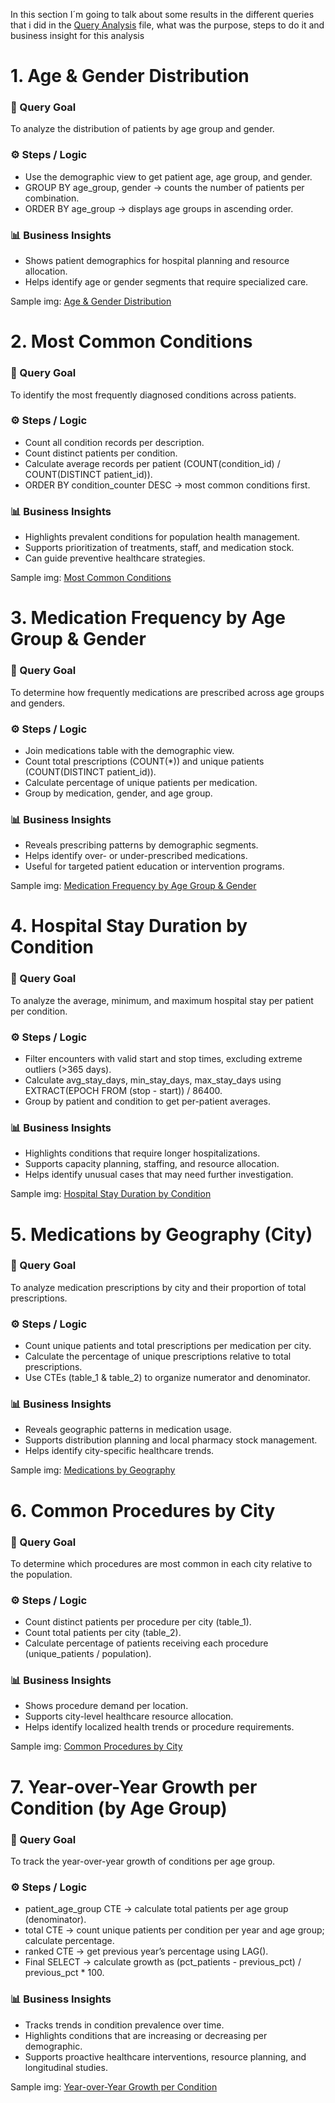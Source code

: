 In this section I´m going to talk about some results in the different queries that i did in the [Query Analysis](sql/Analysis.sql) file, what was the purpose, steps to do it and business insight for this analysis

# 1. Age & Gender Distribution
### 📝 Query Goal
To analyze the distribution of patients by age group and gender.

### ⚙️ Steps / Logic
- Use the demographic view to get patient age, age group, and gender.
- GROUP BY age_group, gender → counts the number of patients per combination.
- ORDER BY age_group → displays age groups in ascending order.

### 📊 Business Insights
- Shows patient demographics for hospital planning and resource allocation.
- Helps identify age or gender segments that require specialized care.

Sample img: [Age & Gender Distribution](images/1_age_gender_distribution.png)

# 2. Most Common Conditions
### 📝 Query Goal
To identify the most frequently diagnosed conditions across patients.

### ⚙️ Steps / Logic
- Count all condition records per description.
- Count distinct patients per condition.
- Calculate average records per patient (COUNT(condition_id) / COUNT(DISTINCT patient_id)).
- ORDER BY condition_counter DESC → most common conditions first.

### 📊 Business Insights
- Highlights prevalent conditions for population health management.
- Supports prioritization of treatments, staff, and medication stock.
- Can guide preventive healthcare strategies.

Sample img: [Most Common Conditions](images/2_most_common_conditions.png)

# 3. Medication Frequency by Age Group & Gender
### 📝 Query Goal
To determine how frequently medications are prescribed across age groups and genders.

### ⚙️ Steps / Logic
- Join medications table with the demographic view.
- Count total prescriptions (COUNT(*)) and unique patients (COUNT(DISTINCT patient_id)).
- Calculate percentage of unique patients per medication.
- Group by medication, gender, and age group.

### 📊 Business Insights
- Reveals prescribing patterns by demographic segments.
- Helps identify over- or under-prescribed medications.
- Useful for targeted patient education or intervention programs.

Sample img: [Medication Frequency by Age Group & Gender](images/3_medication_frequency.png)

# 4. Hospital Stay Duration by Condition
### 📝 Query Goal
To analyze the average, minimum, and maximum hospital stay per patient per condition.

### ⚙️ Steps / Logic
- Filter encounters with valid start and stop times, excluding extreme outliers (>365 days).
- Calculate avg_stay_days, min_stay_days, max_stay_days using EXTRACT(EPOCH FROM (stop - start)) / 86400.
- Group by patient and condition to get per-patient averages.

### 📊 Business Insights
- Highlights conditions that require longer hospitalizations.
- Supports capacity planning, staffing, and resource allocation.
- Helps identify unusual cases that may need further investigation.

Sample img: [Hospital Stay Duration by Condition](images/4_hospital_stay.png)

# 5. Medications by Geography (City)
### 📝 Query Goal
To analyze medication prescriptions by city and their proportion of total prescriptions.

### ⚙️ Steps / Logic
- Count unique patients and total prescriptions per medication per city.
- Calculate the percentage of unique prescriptions relative to total prescriptions.
- Use CTEs (table_1 & table_2) to organize numerator and denominator.

### 📊 Business Insights
- Reveals geographic patterns in medication usage.
- Supports distribution planning and local pharmacy stock management.
- Helps identify city-specific healthcare trends.

Sample img: [Medications by Geography](images/5_medications_geography.png)

# 6. Common Procedures by City
### 📝 Query Goal
To determine which procedures are most common in each city relative to the population.

### ⚙️ Steps / Logic
- Count distinct patients per procedure per city (table_1).
- Count total patients per city (table_2).
- Calculate percentage of patients receiving each procedure (unique_patients / population).

### 📊 Business Insights
- Shows procedure demand per location.
- Supports city-level healthcare resource allocation.
- Helps identify localized health trends or procedure requirements.

Sample img: [Common Procedures by City](images/6_common_procedures.png)

# 7. Year-over-Year Growth per Condition (by Age Group)
### 📝 Query Goal
To track the year-over-year growth of conditions per age group.

### ⚙️ Steps / Logic
- patient_age_group CTE → calculate total patients per age group (denominator).
- total CTE → count unique patients per condition per year and age group; calculate percentage.
- ranked CTE → get previous year’s percentage using LAG().
- Final SELECT → calculate growth as (pct_patients - previous_pct) / previous_pct * 100.

### 📊 Business Insights
- Tracks trends in condition prevalence over time.
- Highlights conditions that are increasing or decreasing per demographic.
- Supports proactive healthcare interventions, resource planning, and longitudinal studies.

Sample img: [Year-over-Year Growth per Condition ](images/7_YoY.png)
